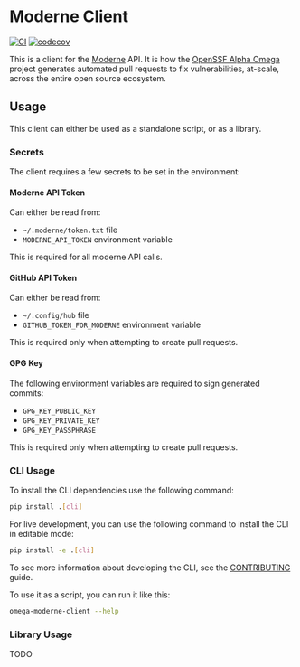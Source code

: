 # Moderne Client

[![CI](https://github.com/JLLeitschuh/moderne-client/actions/workflows/ci.yml/badge.svg)](https://github.com/JLLeitschuh/moderne-client/actions/workflows/ci.yml)
[![codecov](https://codecov.io/gh/JLLeitschuh/moderne-client/branch/main/graph/badge.svg?token=C05nBupDo7)](https://codecov.io/gh/JLLeitschuh/moderne-client)

This is a client for the [Moderne](https://moderne.io) API.
It is how the [OpenSSF Alpha Omega](https://openssf.org/community/alpha-omega/) project generates
automated pull requests to fix vulnerabilities, at-scale, across the entire open source ecosystem.

## Usage

This client can either be used as a standalone script, or as a library.

### Secrets

The client requires a few secrets to be set in the environment:

#### Moderne API Token
Can either be read from:
 - `~/.moderne/token.txt` file
 - `MODERNE_API_TOKEN` environment variable

This is required for all moderne API calls.

#### GitHub API Token
Can either be read from:
 - `~/.config/hub` file
 - `GITHUB_TOKEN_FOR_MODERNE` environment variable

This is required only when attempting to create pull requests.

#### GPG Key
The following environment variables are required to sign generated commits:
 - `GPG_KEY_PUBLIC_KEY`
 - `GPG_KEY_PRIVATE_KEY`
 - `GPG_KEY_PASSPHRASE`

This is required only when attempting to create pull requests.

### CLI Usage

To install the CLI dependencies use the following command:

```bash
pip install .[cli]
```

For live development, you can use the following command to install the CLI in editable mode:
```bash
pip install -e .[cli]
```
To see more information about developing the CLI, see the [CONTRIBUTING](CONTRIBUTING.md) guide.

To use it as a script, you can run it like this:

```bash
omega-moderne-client --help
```

### Library Usage
TODO
